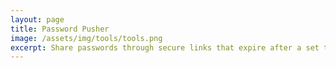 ```yaml
---
layout: page
title: Password Pusher
image: /assets/img/tools/tools.png
excerpt: Share passwords through secure links that expire after a set time or views. Avoids sending credentials over email or chat, keeping them private and temporary.
---
```

